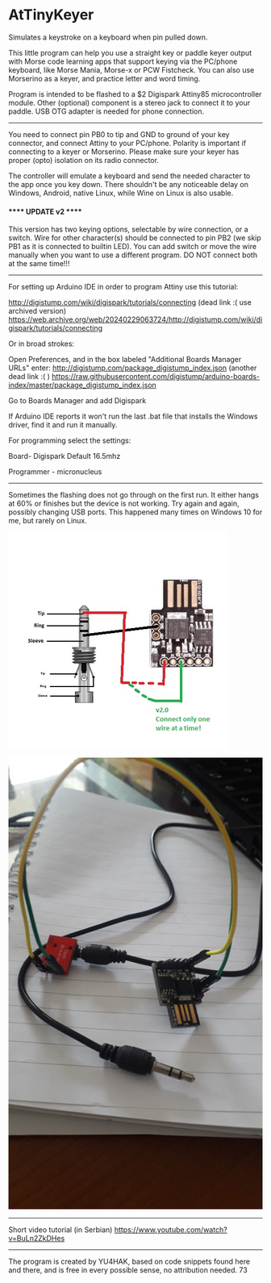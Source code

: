# AtTinyKeyer
Simulates a keystroke on a keyboard when pin pulled down.


This little program can help you use a straight key or paddle keyer output with 
Morse code learning apps that support keying via the PC/phone keyboard, like Morse Mania, Morse-x
or PCW Fistcheck. You can also use Morserino as a keyer, and practice letter and word timing.

Program is intended to be flashed to a $2 Digispark Attiny85 microcontroller module. 
Other (optional) component is a stereo jack to connect it to your paddle. 
USB OTG adapter is needed for phone connection.

---

You need to connect pin PB0 to tip and GND to ground of your key connector, and connect 
Attiny to your PC/phone. Polarity is important if connecting to a keyer or Morserino. 
Please make sure your keyer has proper (opto) isolation on its radio connector. 

The controller will emulate a keyboard and send the needed character to the app once 
you key down. There shouldn't be any noticeable delay on Windows, Android, native Linux,
while Wine on Linux is also usable.

#### **** UPDATE v2 **** 

This version has two keying options, selectable by wire connection, or a switch.
Wire for other character(s) should be connected to pin PB2 (we skip PB1 as it is connected
to builtin LED). You can add switch or move the wire manually when you want to use
a different program. DO NOT connect both at the same time!!! 

---

For setting up Arduino IDE in order to program Attiny use this tutorial:

http://digistump.com/wiki/digispark/tutorials/connecting (dead link :( use archived version)
https://web.archive.org/web/20240229063724/http://digistump.com/wiki/digispark/tutorials/connecting

Or in broad strokes:

Open Preferences, and in the box labeled "Additional Boards Manager URLs" enter:
http://digistump.com/package_digistump_index.json (another dead link :( )
https://raw.githubusercontent.com/digistump/arduino-boards-index/master/package_digistump_index.json

Go to Boards Manager and add Digispark

If Arduino IDE reports it won't run the last .bat file that installs the Windows driver,
find it and run it manually.


For programming select the settings:

Board- Digispark Default 16.5mhz

Programmer - micronucleus

---

Sometimes the flashing does not go through on the first run. It either hangs at 60% or finishes
but the device is not working. Try again and again, possibly changing USB ports. This happened
many times on Windows 10 for me, but rarely on Linux.


![alt text](https://github.com/batica81/AtTinyKeyer/blob/master/schematic.jpg?raw=true)

![alt text](https://github.com/batica81/AtTinyKeyer/blob/master/device.jpg?raw=true)

---

Short video tutorial (in Serbian) https://www.youtube.com/watch?v=BuLn2ZkDHes 

---

The program is created by YU4HAK, based on code snippets found here and there, 
and is free in every possible sense, no attribution needed.
73
